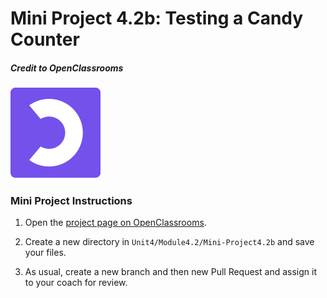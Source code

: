 # Mini Project 4.2b: Testing a Candy Counter

##### Credit to OpenClassrooms
![Become](https://github.com/OCclassprojects/logo/blob/master/fav-icon.png?raw=true)

### Mini Project Instructions

1. Open the [project page on OpenClassrooms](https://openclassrooms.com/en/courses/3523361-test-your-website-s-interface/6784586-get-some-practice-creating-a-candy-counter).

1. Create a new directory in `Unit4/Module4.2/Mini-Project4.2b` and save your files.

1. As usual, create a new branch and then new Pull Request and assign it to your coach for review.
